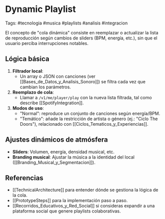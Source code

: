 # Dynamic Playlist
Tags: #tecnologia #musica #playlists #analisis #integracion

El concepto de "cola dinámica" consiste en reemplazar o actualizar la lista de reproducción según cambios de sliders (BPM, energía, etc.), sin que el usuario perciba interrupciones notables.

## Lógica básica
1. **Filtrador local**:  
   - Un array o JSON con canciones (ver [[Bases_de_Datos_y_Analisis_Sonoro]]) se filtra cada vez que cambian los parámetros.  
2. **Reemplazo de cola**:  
   - Llamar a `/v1/me/player/play` con la nueva lista filtrada, tal como describe [[SpotifyIntegration]].
3. **Modos de uso**:  
   - "Normal": reproduce un conjunto de canciones según energía/BPM.  
   - "Temático": añade la restricción de artista o género (ej.: "Ciclo The Doors"), relacionado con [[Ciclos_Tematicos_y_Experiencias]].

## Ajustes dinámicos de atmósfera
- **Sliders**: Volumen, energía, densidad musical, etc.
- **Branding musical**: Ajustar la música a la identidad del local ([[Branding_Musical_y_Segmentacion]]).

## Referencias
- [[TechnicalArchitecture]] para entender dónde se gestiona la lógica de la cola.
- [[PrototypeSteps]] para la implementación paso a paso.
- [[Recorridos_Educativos_y_Red_Social]] si consideras expandir a una plataforma social que genere playlists colaborativas.
